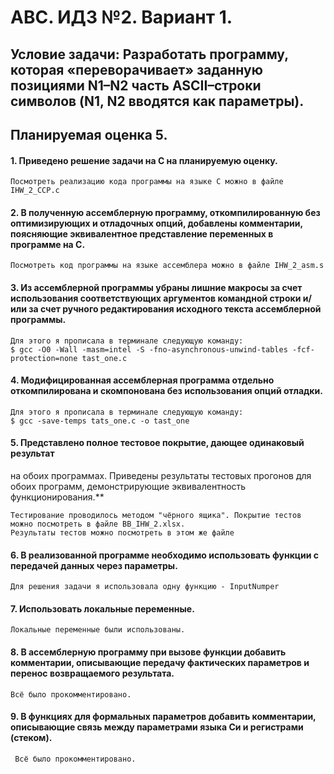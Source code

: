 # АВС. ИДЗ №2. Вариант 1.
## Условие задачи:  Разработать программу, которая «переворачивает» заданную позициями N1–N2 часть ASCII–строки символов (N1, N2 вводятся как параметры).
## Планируемая оценка 5.

#### 1. Приведено решение задачи на C на планируемую оценку.

    Посмотреть реализацию кода программы на языке C можно в файле IHW_2_CCP.c
  
  
#### 2. В полученную ассемблерную программу, откомпилированную без оптимизирующих и отладочных опций, добавлены комментарии, поясняющие эквивалентное представление переменных в программе на C.

    Посмотреть код программы на языке ассемблера можно в файле IHW_2_asm.s
   
   
#### 3. Из ассемблерной программы убраны лишние макросы за счет использования соответствующих аргументов командной строки и/или за счет ручного редактирования исходного текста ассемблерной программы.

    Для этого я прописала в терминале следующую команду:
    $ gcc -O0 -Wall -masm=intel -S -fno-asynchronous-unwind-tables -fcf-protection=none tast_one.c
   
   
#### 4. Модифицированная ассемблерная программа отдельно откомпилирована и скомпонована без использования опций отладки.

    Для этого я прописала в терминале следующую команду:
    $ gcc -save-temps tats_one.c -o tast_one


#### 5. Представлено полное тестовое покрытие, дающее одинаковый результат
на обоих программах. Приведены результаты тестовых прогонов для обоих программ, демонстрирующие эквивалентность функционирования.**

    Тестирование проводилось методом "чёрного ящика". Покрытие тестов можно посмотреть в файле BB_IHW_2.xlsx.
    Результаты тестов можно посмотреть в этом же файле
    
    
#### 6. В реализованной программе необходимо использовать функции с передачей данных через параметры.
    
    Для решения задачи я использовала одну функцию - InputNumper
    
    
#### 7. Использовать локальные переменные.

    Локальные переменные были использованы.
  
  
#### 8. В ассемблерную программу при вызове функции добавить комментарии, описывающие передачу фактических параметров и перенос возвращаемого результата.

    Всё было прокомментировано.
    
    
 #### 9.  В функциях для формальных параметров добавить комментарии, описывающие связь между параметрами языка Си и регистрами (стеком).
 
     Всё было прокомментировано.
